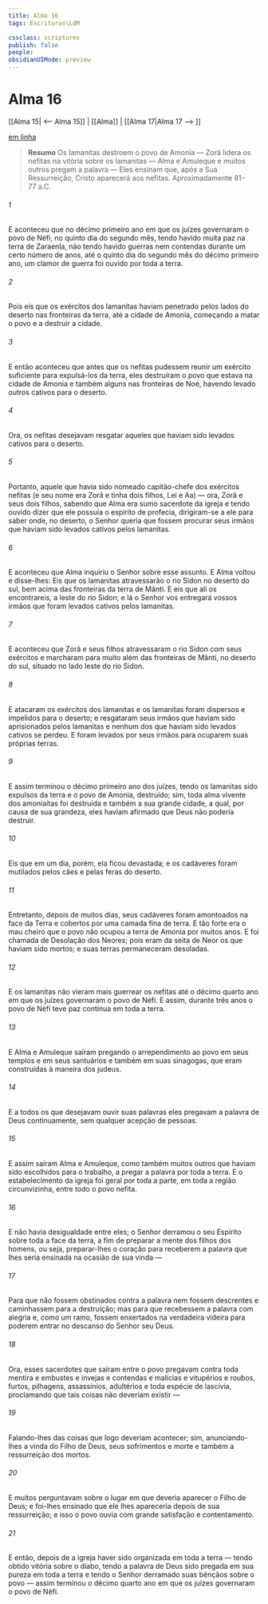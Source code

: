 ```yaml
---
title: Alma 16
tags: Escrituras\LdM

cssclass: scriptures
publish: false
people:
obsidianUIMode: preview
---
```


# Alma 16
[[Alma 15| <-- Alma 15]] | [[Alma]] | [[Alma 17|Alma 17 --> ]]

[em linha](https://churchofjesuschrist.org/study/scriptures/bofm/alma/16?lang=por)

> __Resumo__
Os lamanitas destroem o povo de Amonia — Zorã lidera os nefitas na vitória sobre os lamanitas — Alma e Amuleque e muitos outros pregam a palavra — Eles ensinam que, após a Sua Ressurreição, Cristo aparecerá aos nefitas. Aproximadamente 81–77 a.C.

###### 1 
E aconteceu que no décimo primeiro ano em que os juízes governaram o povo de Néfi, no quinto dia do segundo mês, tendo havido muita paz na terra de Zaraenla, não tendo havido guerras nem contendas durante um certo número de anos, até o quinto dia do segundo mês do décimo primeiro ano, um clamor de guerra foi ouvido por toda a terra.

###### 2 
Pois eis que os exércitos dos lamanitas haviam penetrado pelos lados do deserto nas fronteiras da terra, até a cidade de Amonia, começando a matar o povo e a destruir a cidade.

###### 3 
E então aconteceu que antes que os nefitas pudessem reunir um exército suficiente para expulsá-los da terra, eles destruíram o povo que estava na cidade de Amonia e também alguns nas fronteiras de Noé, havendo levado outros cativos para o deserto.

###### 4 
Ora, os nefitas desejavam resgatar aqueles que haviam sido levados cativos para o deserto.

###### 5 
Portanto, aquele que havia sido nomeado capitão-chefe dos exércitos nefitas (e seu nome era Zorã e tinha dois filhos, Leí e Aa) — ora, Zorã e seus dois filhos, sabendo que Alma era sumo sacerdote da igreja e tendo ouvido dizer que ele possuía o espírito de profecia, dirigiram-se a ele para saber onde, no deserto, o Senhor queria que fossem procurar seus irmãos que haviam sido levados cativos pelos lamanitas.

###### 6 
E aconteceu que Alma inquiriu o Senhor sobre esse assunto. E Alma voltou e disse-lhes: Eis que os lamanitas atravessarão o rio Sidon no deserto do sul, bem acima das fronteiras da terra de Mânti. E eis que ali os encontrareis, a leste do rio Sidon; e lá o Senhor vos entregará vossos irmãos que foram levados cativos pelos lamanitas.

###### 7 
E aconteceu que Zorã e seus filhos atravessaram o rio Sidon com seus exércitos e marcharam para muito além das fronteiras de Mânti, no deserto do sul, situado no lado leste do rio Sidon.

###### 8 
E atacaram os exércitos dos lamanitas e os lamanitas foram dispersos e impelidos para o deserto; e resgataram seus irmãos que haviam sido aprisionados pelos lamanitas e nenhum dos que haviam sido levados cativos se perdeu. E foram levados por seus irmãos para ocuparem suas próprias terras.

###### 9 
E assim terminou o décimo primeiro ano dos juízes, tendo os lamanitas sido expulsos da terra e o povo de Amonia, destruído; sim, toda alma vivente dos amoniaítas foi destruída e também a sua grande cidade, a qual, por causa de sua grandeza, eles haviam afirmado que Deus não poderia destruir.

###### 10 
Eis que em um dia, porém, ela ficou devastada; e os cadáveres foram mutilados pelos cães e pelas feras do deserto.

###### 11 
Entretanto, depois de muitos dias, seus cadáveres foram amontoados na face da Terra e cobertos por uma camada fina de terra. E tão forte era o mau cheiro que o povo não ocupou a terra de Amonia por muitos anos. E foi chamada de Desolação dos Neores; pois eram da seita de Neor os que haviam sido mortos; e suas terras permaneceram desoladas.

###### 12 
E os lamanitas não vieram mais guerrear os nefitas até o décimo quarto ano em que os juízes governaram o povo de Néfi. E assim, durante três anos o povo de Néfi teve paz contínua em toda a terra.

###### 13 
E Alma e Amuleque saíram pregando o arrependimento ao povo em seus templos e em seus santuários e também em suas sinagogas, que eram construídas à maneira dos judeus.

###### 14 
E a todos os que desejavam ouvir suas palavras eles pregavam a palavra de Deus continuamente, sem qualquer acepção de pessoas.

###### 15 
E assim saíram Alma e Amuleque, como também muitos outros que haviam sido escolhidos para o trabalho, a pregar a palavra por toda a terra. E o estabelecimento da igreja foi geral por toda a parte, em toda a região circunvizinha, entre todo o povo nefita.

###### 16 
E não havia desigualdade entre eles; o Senhor derramou o seu Espírito sobre toda a face da terra, a fim de preparar a mente dos filhos dos homens, ou seja, preparar-lhes o coração para receberem a palavra que lhes seria ensinada na ocasião de sua vinda —

###### 17 
Para que não fossem obstinados contra a palavra nem fossem descrentes e caminhassem para a destruição; mas para que recebessem a palavra com alegria e, como um ramo, fossem enxertados na verdadeira videira para poderem entrar no descanso do Senhor seu Deus.

###### 18 
Ora, esses sacerdotes que saíram entre o povo pregavam contra toda mentira e embustes e invejas e contendas e malícias e vitupérios e roubos, furtos, pilhagens, assassínios, adultérios e toda espécie de lascívia, proclamando que tais coisas não deveriam existir —

###### 19 
Falando-lhes das coisas que logo deveriam acontecer; sim, anunciando-lhes a vinda do Filho de Deus, seus sofrimentos e morte e também a ressurreição dos mortos.

###### 20 
E muitos perguntavam sobre o lugar em que deveria aparecer o Filho de Deus; e foi-lhes ensinado que ele lhes apareceria depois de sua ressurreição; e isso o povo ouvia com grande satisfação e contentamento.

###### 21 
E então, depois de a igreja haver sido organizada em toda a terra — tendo obtido vitória sobre o diabo, tendo a palavra de Deus sido pregada em sua pureza em toda a terra e tendo o Senhor derramado suas bênçãos sobre o povo — assim terminou o décimo quarto ano em que os juízes governaram o povo de Néfi.

